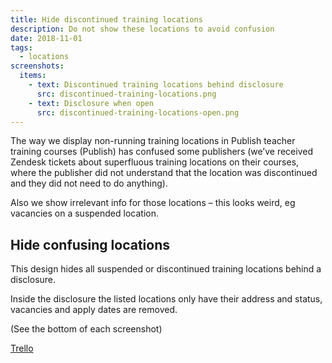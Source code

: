 ```yaml
---
title: Hide discontinued training locations
description: Do not show these locations to avoid confusion
date: 2018-11-01
tags:
  - locations
screenshots:
  items:
    - text: Discontinued training locations behind disclosure
      src: discontinued-training-locations.png
    - text: Disclosure when open
      src: discontinued-training-locations-open.png
---
```


The way we display non-running training locations in Publish teacher training courses (Publish) has confused some publishers (we’ve received Zendesk tickets about superfluous training locations on their courses, where the publisher did not understand that the location was discontinued and they did not need to do anything).

Also we show irrelevant info for those locations – this looks weird, eg vacancies on a suspended location.

## Hide confusing locations

This design hides all suspended or discontinued training locations behind a disclosure.

Inside the disclosure the listed locations only have their address and status, vacancies and apply dates are removed.

(See the bottom of each screenshot)

[Trello](https://trello.com/c/8c2gDVqe/501-tweak-how-non-running-training-locations-are-presented)
